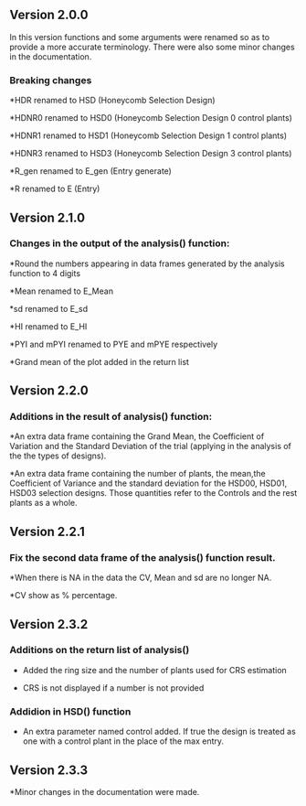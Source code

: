 ## Version 2.0.0

In this version  functions and some arguments were renamed so as to provide a more accurate terminology. There were also some minor changes in the documentation.

### Breaking changes

*HDR    renamed to HSD      (Honeycomb Selection Design)

*HDNR0  renamed to HSD0     (Honeycomb Selection Design 0 control plants)

*HDNR1  renamed to HSD1     (Honeycomb Selection Design 1 control plants)

*HDNR3  renamed to HSD3     (Honeycomb Selection Design 3 control plants)

*R_gen  renamed to E_gen    (Entry generate)

*R      renamed to E        (Entry)

## Version 2.1.0

### Changes in the output of the analysis() function:

*Round the numbers appearing in data frames generated by the analysis function to 4 digits

*Mean renamed to E_Mean

*sd renamed to E_sd

*HI renamed to E_HI

*PYI and mPYI renamed to PYE and mPYE respectively

*Grand mean of the plot added in the return list

## Version 2.2.0

### Additions in the result of analysis() function:

*An extra data frame containing the Grand Mean, the Coefficient of Variation and the Standard Deviation of the trial (applying in the analysis of the the types of designs).

*An extra data frame containing the number of plants, the mean,the Coefficient of Variance and the standard deviation 
for the HSD00, HSD01, HSD03 selection designs. Those quantities refer to the Controls and the rest plants as a whole.

## Version 2.2.1

### Fix the second data frame of the analysis() function  result.

*When there is NA in the data the CV, Mean and sd are no longer NA.

*CV show as % percentage. 


## Version 2.3.2


### Additions on the return list of analysis() 

* Added the ring size and the number of plants used for CRS estimation

* CRS is not displayed if a number is not provided


### Addidion in HSD() function

* An extra parameter named control added. If true the design is treated as one with a control plant 
in the place of the max entry.

## Version 2.3.3

*Minor changes in the documentation were made.


